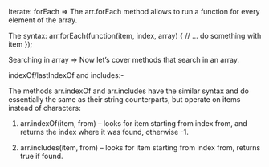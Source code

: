 Iterate: forEach =>
The arr.forEach method allows to run a function for every element of the array.

The syntax:
arr.forEach(function(item, index, array) {
  // ... do something with item
});


Searching in array =>
Now let’s cover methods that search in an array.

indexOf/lastIndexOf and includes:-

The methods arr.indexOf and arr.includes have the similar syntax and do essentially the same as their string counterparts, but operate on items instead of characters:

1. arr.indexOf(item, from) – looks for item starting from index from, and returns the index where it was found, otherwise -1.

2. arr.includes(item, from) – looks for item starting from index from, returns true if found.
